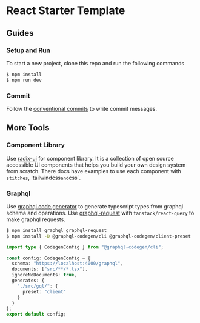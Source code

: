 # React Starter Template

## Guides

### Setup and Run

To start a new project, clone this repo and run the following commands

```bash
$ npm install
$ npm run dev
```

### Commit

Follow the [conventional commits](https://www.conventionalcommits.org/en/v1.0.0/) to write commit messages.

## More Tools

### Component Library

Use [radix-ui](https://www.radix-ui.com/docs/primitives/overview/getting-started) for component library. It is a collection of open source accessible UI components that helps you build your own design system from scratch. There docs have examples to use each component with `stitches`, 'tailwindcss`and`css`.

### Graphql

Use [graphql code generator](https://the-guild.dev/graphql/codegen/docs/guides/react-vue) to generate typescript types from graphql schema and operations. Use [graphql-request](https://github.com/jasonkuhrt/graphql-request) with `tanstack/react-query` to make graphql requests.

```bash
$ npm install graphql graphql-request
$ npm install -D @graphql-codegen/cli @graphql-codegen/client-preset
```

```ts
import type { CodegenConfig } from "@graphql-codegen/cli";

const config: CodegenConfig = {
  schema: "https://localhost:4000/graphql",
  documents: ["src/**/*.tsx"],
  ignoreNoDocuments: true,
  generates: {
    "./src/gql/": {
      preset: "client"
    }
  }
};
export default config;
```
